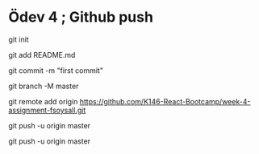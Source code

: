 # Ödev 4 ; Github push

git init

git add README.md


git commit -m "first commit"

git branch -M master

git remote add origin https://github.com/K146-React-Bootcamp/week-4-assignment-fsoysall.git

git push -u origin master

git push -u origin master








